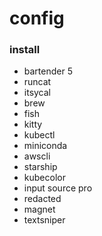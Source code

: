 # config

### install

- bartender 5
- runcat
- itsycal
- brew
- fish
- kitty
- kubectl
- miniconda
- awscli
- starship
- kubecolor
- input source pro
- redacted
- magnet
- textsniper
